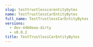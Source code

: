 ```yaml
---
slug: testtrustlesscarentitybytes
name: TestTrustlessCarEntityBytes
full_name: TestTrustlessCarEntityBytes
versions:
  - dev-44b0eaa-dirty
  - v0.0.2
title: TestTrustlessCarEntityBytes
---
```



